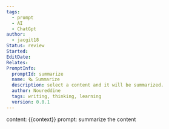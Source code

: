 ```yaml
---
tags:
  - prompt
  - AI
  - ChatGpt
author:
  - jacgit18
Status: review
Started: 
EditDate: 
Relates: 
PromptInfo:
  promptId: summarize
  name: 🗞️ Summarize
  description: select a content and it will be summarized.
  author: Noureddine
  tags: writing, thinking, learning
  version: 0.0.1
---
```

content: 
{{context}}
prompt:
summarize the content


